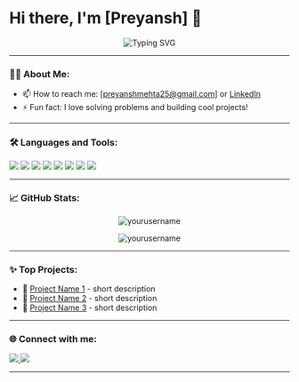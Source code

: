 # Hi there, I'm [Preyansh] 👋

<p align="center">
  <img src="https://readme-typing-svg.herokuapp.com?font=Fira+Code&size=24&pause=1000&color=58A6FF&center=true&vCenter=true&width=435&lines=Software+Developer;Tech+Enthusiast;Lifelong+Learner" alt="Typing SVG" />
</p>

---

### 👨‍💻 About Me:
- 📫 How to reach me: [preyanshmehta25@gmail.com] or [LinkedIn]([https://linkedin.com/in/yourprofile](https://www.linkedin.com/in/preyansh-mehta-770178284/))
- ⚡ Fun fact: I love solving problems and building cool projects!

---

### 🛠️ Languages and Tools:
<p>
  <img src="https://img.shields.io/badge/Python-3670A0?style=for-the-badge&logo=python&logoColor=white" />
  <img src="https://img.shields.io/badge/JavaScript-323330?style=for-the-badge&logo=javascript&logoColor=F7DF1E" />
  <img src="https://img.shields.io/badge/React-20232A?style=for-the-badge&logo=react&logoColor=61DAFB" />
  <img src="https://img.shields.io/badge/Node.js-339933?style=for-the-badge&logo=nodedotjs&logoColor=white" />
  <img src="https://img.shields.io/badge/MySQL-00758F?style=for-the-badge&logo=mysql&logoColor=white" />
  <img src="https://img.shields.io/badge/TensorFlow-FF6F00?style=for-the-badge&logo=tensorflow&logoColor=white" />
  <img src="https://img.shields.io/badge/HTML5-E34F26?style=for-the-badge&logo=html5&logoColor=white" />
  <img src="https://img.shields.io/badge/CSS3-1572B6?style=for-the-badge&logo=css3&logoColor=white" />
</p>

---

### 📈 GitHub Stats:
<p align="center">
  <img src="https://github-readme-stats.vercel.app/api?username=yourusername&show_icons=true&theme=radical" alt="yourusername" />
</p>

<p align="center">
  <img src="https://github-readme-streak-stats.herokuapp.com/?user=yourusername&theme=radical" alt="yourusername" />
</p>

---

### ✨ Top Projects:
- 🔹 [Project Name 1](https://github.com/yourusername/project1) - short description
- 🔹 [Project Name 2](https://github.com/yourusername/project2) - short description
- 🔹 [Project Name 3](https://github.com/yourusername/project3) - short description

---

### 🌐 Connect with me:
<p align="left">
  <a href="https://linkedin.com/in/yourprofile" target="_blank">
    <img src="https://img.shields.io/badge/LinkedIn-0A66C2?style=for-the-badge&logo=linkedin&logoColor=white" />
  </a>
  <a href="mailto:your.email@example.com" target="_blank">
    <img src="https://img.shields.io/badge/Email-D14836?style=for-the-badge&logo=gmail&logoColor=white" />
  </a>
</p>

---
